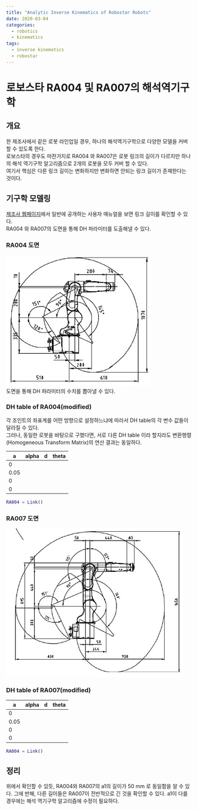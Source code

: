 ```yaml
---
title: "Analytic Inverse Kinematics of Robostar Robots"
date: 2020-03-04
categories:
  - robotics
  - kinematics
tags:
  - inverse kinematics
  - robostar
---
```


# 로보스타 RA004 및 RA007의 해석역기구학
## 개요
한 제조사에서 같은 로봇 라인업일 경우, 하나의 해석역기구학으로 다양한 모델을 커버할 수 있도록 한다.  
로보스타의 경우도 마찬가지로 RA004 와 RA007은 로봇 링크의 길이가 다르지만 하나의 해석 역기구학 알고리즘으로 2개의 로봇을 모두 커버 할 수 있다.  
여기서 핵심은 다른 링크 길이는 변화하지만 변화하면 안되는 링크 길이가 존재한다는 것이다.

## 기구학 모델링
[제조사 웹페이지](http://www.robostar.co.kr/kr/56/subview.do?enc=Zm5jdDF8QEB8JTJGYmJzJTJGa3IlMkYyNSUyRjkxMDklMkZhcnRjbFZpZXcuZG8lM0ZwYWdlJTNEMSUyNnNyY2hDb2x1bW4lM0RzaiUyNnNyY2hXcmQlM0QlMjZiYnNDbFNlcSUzRCUyNmJic09wZW5XcmRTZXElM0Q0MiUyNnJnc0JnbmRlU3RyJTNEJTI2cmdzRW5kZGVTdHIlM0QlMjZpc1ZpZXdNaW5lJTNEZmFsc2UlMjZwYXNzd29yZCUzRCUyNg%3D%3D)에서 일반에 공개하는 사용자 매뉴얼을 보면 링크 길이를 확인할 수 있다.  
RA004 와 RA007의 도면을 통해 DH 파라미터를 도출해낼 수 있다.

### RA004 도면
![RA004](https://github.com/MovableBro/Robotics/blob/master/assets/images/robostar_ra004.JPG?raw=true)  
도면을 통해 DH 파라미터의 수치를 뽑아낼 수 있다.

### DH table of RA004(modified)
각 조인트의 좌표계를 어떤 방향으로 설정하느냐에 따라서 DH table의 각 변수 값들이 달라질 수 있다.  
그러나,  동일한 로봇을 바탕으로 구했다면, 서로 다른 DH table 이라 할지라도 변환행렬(Homogeneous Transform Matrix)의 연산 결과는 동일하다.

| a | alpha | d | theta |
|---|:---:|---:|---:|
| 0 |  |  |  |
| 0.05 |  |  |  |
| 0 |  |  |  |
| 0 |  |  |  |

```matlab
RA004 = Link()
```

### RA007 도면
![RA007](https://github.com/MovableBro/Robotics/blob/master/assets/images/robostar_ra007.JPG?raw=true)

### DH table of RA007(modified)

| a | alpha | d | theta |
|---|:---:|---:|---:|
| 0 |  |  |  |
| 0.05 |  |  |  |
| 0 |  |  |  |
| 0 |  |  |  |

```matlab
RA004 = Link()
```

## 정리
위에서 확인할 수 있듯, RA004와 RA007의 a1의 길이가 50 mm 로 동일함을 알 수 있다.
그에 반해, 다른 길이들은 RA007이 전반적으로 긴 것을 확인할 수 있다.
a1이 다를 경우에는 해석 역기구학 알고리즘에 수정이 필요하다.
